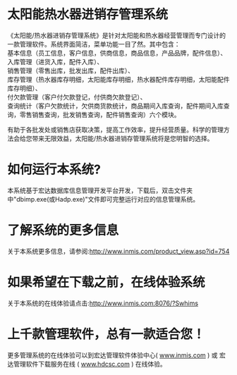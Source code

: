 # 太阳能热水器进销存管理系统

《太阳能/热水器进销存管理系统》是针对太阳能和热水器经营管理而专门设计的一款管理软件。系统界面简洁，菜单功能一目了然。其中包含：  
基本信息（员工信息，客户信息，供商信息，商品信息，产品品牌，配件信息）、  
入库管理（进货入库，配件入库）、  
销售管理（零售出库，批发出库，配件出库）、  
库存管理（热水器库存明细，太阳能库存明细，热水器配件库存明细，太阳能配件库存明细）、  
付欠款管理（客户付欠款登记，付供商欠款登记）、  
查询统计（客户欠款统计，欠供商货款统计，商品期间入库查询，配件期间入库查询，零售销售查询，批发销售查询，配件销售查询）六个模块。

有助于各批发处或销售店获取决策，提高工作效率，提升经营质量。科学的管理方法会给您带来无限效益，太阳能/热水器进销存管理系统将是您明智的选择。

# 如何运行本系统?

本系统基于宏达数据库信息管理开发平台开发，下载后，双击文件夹中"dbimp.exe(或Hadp.exe)"文件即可完整运行对应的信息管理系统。

# 了解系统的更多信息

关于本系统更多信息，请参阅:http://www.inmis.com/product_view.asp?id=754

# 如果希望在下载之前，在线体验系统

关于本系统的在线体验请点击:http://www.inmis.com:8076/?Swhims

# 上千款管理软件，总有一款适合您！

更多管理系统的在线体验可以到宏达管理软件体验中心( www.inmis.com ) 或 宏达管理软件下载服务在线 ( www.hdcsc.com ) 在线体验。

